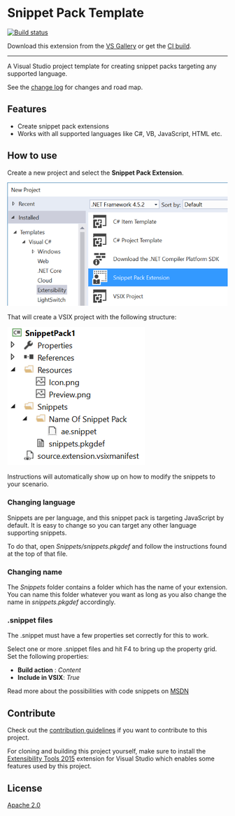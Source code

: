 # Snippet Pack Template

[![Build status](https://ci.appveyor.com/api/projects/status/rb32emmcyuwbdm8l?svg=true)](https://ci.appveyor.com/project/madskristensen/snippetpacktemplate)

Download this extension from the [VS Gallery](https://visualstudiogallery.msdn.microsoft.com/64da3455-9172-4bcd-a338-2ba706ebc955)
or get the [CI build](http://vsixgallery.com/extension/800367d9-3754-49c6-a863-1fe65be05d32/).

---------------------------------------

A Visual Studio project template for creating snippet packs
targeting any supported language.

See the [change log](CHANGELOG.md) for changes and road map.

## Features

- Create snippet pack extensions
- Works with all supported languages like C#, VB, JavaScript, HTML etc.

## How to use
Create a new project and select the **Snippet Pack Extension**.

![New Project Dialog](art/new-project-dialog.png)

That will create a VSIX project with the following structure:

![Solution Explorer](art/solution-explorer.png)

Instructions will automatically show up on how to modify the snippets
to your scenario.

### Changing language
Snippets are per language, and this snippet pack is targeting JavaScript
by default. It is easy to change so you can target any other language
supporting snippets. 

To do that, open *Snippets/snippets.pkgdef* and follow the instructions
found at the top of that file.

### Changing name
The *Snippets* folder contains a folder which has the name of your
extension. You can name this folder whatever you want as long as you
also change the name in *snippets.pkgdef* accordingly.

### .snippet files
The .snippet must have a few properties set correctly for this to work.

Select one or more .snippet files and hit F4 to bring up the property
grid. Set the following properties:

- **Build action** : *Content*
- **Include in VSIX**: *True*

Read more about the possibilities with code snippets on
[MSDN](https://msdn.microsoft.com/en-us/library/ms165392.aspx)

## Contribute
Check out the [contribution guidelines](.github/CONTRIBUTING.md)
if you want to contribute to this project.

For cloning and building this project yourself, make sure
to install the
[Extensibility Tools 2015](https://visualstudiogallery.msdn.microsoft.com/ab39a092-1343-46e2-b0f1-6a3f91155aa6)
extension for Visual Studio which enables some features
used by this project.

## License
[Apache 2.0](LICENSE)